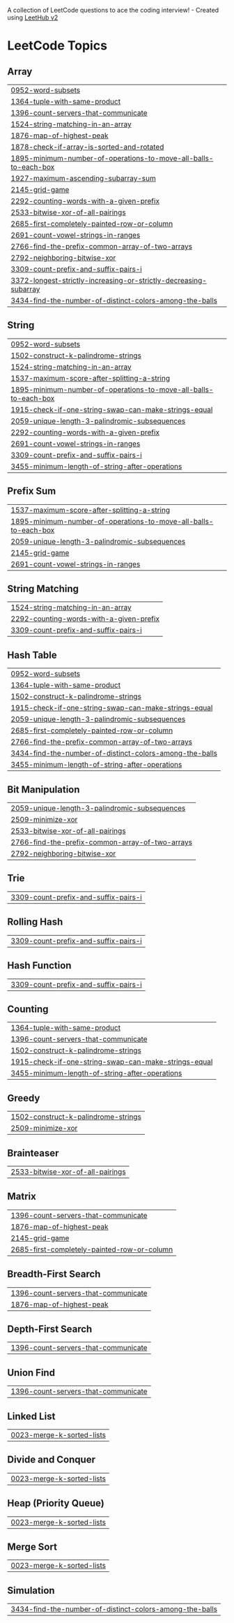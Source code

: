 A collection of LeetCode questions to ace the coding interview! - Created using [LeetHub v2](https://github.com/arunbhardwaj/LeetHub-2.0)
<!---LeetCode Topics Start-->
# LeetCode Topics
## Array
|  |
| ------- |
| [0952-word-subsets](https://github.com/chanwoothecali/algorithm/tree/master/0952-word-subsets) |
| [1364-tuple-with-same-product](https://github.com/chanwoothecali/algorithm/tree/master/1364-tuple-with-same-product) |
| [1396-count-servers-that-communicate](https://github.com/chanwoothecali/algorithm/tree/master/1396-count-servers-that-communicate) |
| [1524-string-matching-in-an-array](https://github.com/chanwoothecali/algorithm/tree/master/1524-string-matching-in-an-array) |
| [1876-map-of-highest-peak](https://github.com/chanwoothecali/algorithm/tree/master/1876-map-of-highest-peak) |
| [1878-check-if-array-is-sorted-and-rotated](https://github.com/chanwoothecali/algorithm/tree/master/1878-check-if-array-is-sorted-and-rotated) |
| [1895-minimum-number-of-operations-to-move-all-balls-to-each-box](https://github.com/chanwoothecali/algorithm/tree/master/1895-minimum-number-of-operations-to-move-all-balls-to-each-box) |
| [1927-maximum-ascending-subarray-sum](https://github.com/chanwoothecali/algorithm/tree/master/1927-maximum-ascending-subarray-sum) |
| [2145-grid-game](https://github.com/chanwoothecali/algorithm/tree/master/2145-grid-game) |
| [2292-counting-words-with-a-given-prefix](https://github.com/chanwoothecali/algorithm/tree/master/2292-counting-words-with-a-given-prefix) |
| [2533-bitwise-xor-of-all-pairings](https://github.com/chanwoothecali/algorithm/tree/master/2533-bitwise-xor-of-all-pairings) |
| [2685-first-completely-painted-row-or-column](https://github.com/chanwoothecali/algorithm/tree/master/2685-first-completely-painted-row-or-column) |
| [2691-count-vowel-strings-in-ranges](https://github.com/chanwoothecali/algorithm/tree/master/2691-count-vowel-strings-in-ranges) |
| [2766-find-the-prefix-common-array-of-two-arrays](https://github.com/chanwoothecali/algorithm/tree/master/2766-find-the-prefix-common-array-of-two-arrays) |
| [2792-neighboring-bitwise-xor](https://github.com/chanwoothecali/algorithm/tree/master/2792-neighboring-bitwise-xor) |
| [3309-count-prefix-and-suffix-pairs-i](https://github.com/chanwoothecali/algorithm/tree/master/3309-count-prefix-and-suffix-pairs-i) |
| [3372-longest-strictly-increasing-or-strictly-decreasing-subarray](https://github.com/chanwoothecali/algorithm/tree/master/3372-longest-strictly-increasing-or-strictly-decreasing-subarray) |
| [3434-find-the-number-of-distinct-colors-among-the-balls](https://github.com/chanwoothecali/algorithm/tree/master/3434-find-the-number-of-distinct-colors-among-the-balls) |
## String
|  |
| ------- |
| [0952-word-subsets](https://github.com/chanwoothecali/algorithm/tree/master/0952-word-subsets) |
| [1502-construct-k-palindrome-strings](https://github.com/chanwoothecali/algorithm/tree/master/1502-construct-k-palindrome-strings) |
| [1524-string-matching-in-an-array](https://github.com/chanwoothecali/algorithm/tree/master/1524-string-matching-in-an-array) |
| [1537-maximum-score-after-splitting-a-string](https://github.com/chanwoothecali/algorithm/tree/master/1537-maximum-score-after-splitting-a-string) |
| [1895-minimum-number-of-operations-to-move-all-balls-to-each-box](https://github.com/chanwoothecali/algorithm/tree/master/1895-minimum-number-of-operations-to-move-all-balls-to-each-box) |
| [1915-check-if-one-string-swap-can-make-strings-equal](https://github.com/chanwoothecali/algorithm/tree/master/1915-check-if-one-string-swap-can-make-strings-equal) |
| [2059-unique-length-3-palindromic-subsequences](https://github.com/chanwoothecali/algorithm/tree/master/2059-unique-length-3-palindromic-subsequences) |
| [2292-counting-words-with-a-given-prefix](https://github.com/chanwoothecali/algorithm/tree/master/2292-counting-words-with-a-given-prefix) |
| [2691-count-vowel-strings-in-ranges](https://github.com/chanwoothecali/algorithm/tree/master/2691-count-vowel-strings-in-ranges) |
| [3309-count-prefix-and-suffix-pairs-i](https://github.com/chanwoothecali/algorithm/tree/master/3309-count-prefix-and-suffix-pairs-i) |
| [3455-minimum-length-of-string-after-operations](https://github.com/chanwoothecali/algorithm/tree/master/3455-minimum-length-of-string-after-operations) |
## Prefix Sum
|  |
| ------- |
| [1537-maximum-score-after-splitting-a-string](https://github.com/chanwoothecali/algorithm/tree/master/1537-maximum-score-after-splitting-a-string) |
| [1895-minimum-number-of-operations-to-move-all-balls-to-each-box](https://github.com/chanwoothecali/algorithm/tree/master/1895-minimum-number-of-operations-to-move-all-balls-to-each-box) |
| [2059-unique-length-3-palindromic-subsequences](https://github.com/chanwoothecali/algorithm/tree/master/2059-unique-length-3-palindromic-subsequences) |
| [2145-grid-game](https://github.com/chanwoothecali/algorithm/tree/master/2145-grid-game) |
| [2691-count-vowel-strings-in-ranges](https://github.com/chanwoothecali/algorithm/tree/master/2691-count-vowel-strings-in-ranges) |
## String Matching
|  |
| ------- |
| [1524-string-matching-in-an-array](https://github.com/chanwoothecali/algorithm/tree/master/1524-string-matching-in-an-array) |
| [2292-counting-words-with-a-given-prefix](https://github.com/chanwoothecali/algorithm/tree/master/2292-counting-words-with-a-given-prefix) |
| [3309-count-prefix-and-suffix-pairs-i](https://github.com/chanwoothecali/algorithm/tree/master/3309-count-prefix-and-suffix-pairs-i) |
## Hash Table
|  |
| ------- |
| [0952-word-subsets](https://github.com/chanwoothecali/algorithm/tree/master/0952-word-subsets) |
| [1364-tuple-with-same-product](https://github.com/chanwoothecali/algorithm/tree/master/1364-tuple-with-same-product) |
| [1502-construct-k-palindrome-strings](https://github.com/chanwoothecali/algorithm/tree/master/1502-construct-k-palindrome-strings) |
| [1915-check-if-one-string-swap-can-make-strings-equal](https://github.com/chanwoothecali/algorithm/tree/master/1915-check-if-one-string-swap-can-make-strings-equal) |
| [2059-unique-length-3-palindromic-subsequences](https://github.com/chanwoothecali/algorithm/tree/master/2059-unique-length-3-palindromic-subsequences) |
| [2685-first-completely-painted-row-or-column](https://github.com/chanwoothecali/algorithm/tree/master/2685-first-completely-painted-row-or-column) |
| [2766-find-the-prefix-common-array-of-two-arrays](https://github.com/chanwoothecali/algorithm/tree/master/2766-find-the-prefix-common-array-of-two-arrays) |
| [3434-find-the-number-of-distinct-colors-among-the-balls](https://github.com/chanwoothecali/algorithm/tree/master/3434-find-the-number-of-distinct-colors-among-the-balls) |
| [3455-minimum-length-of-string-after-operations](https://github.com/chanwoothecali/algorithm/tree/master/3455-minimum-length-of-string-after-operations) |
## Bit Manipulation
|  |
| ------- |
| [2059-unique-length-3-palindromic-subsequences](https://github.com/chanwoothecali/algorithm/tree/master/2059-unique-length-3-palindromic-subsequences) |
| [2509-minimize-xor](https://github.com/chanwoothecali/algorithm/tree/master/2509-minimize-xor) |
| [2533-bitwise-xor-of-all-pairings](https://github.com/chanwoothecali/algorithm/tree/master/2533-bitwise-xor-of-all-pairings) |
| [2766-find-the-prefix-common-array-of-two-arrays](https://github.com/chanwoothecali/algorithm/tree/master/2766-find-the-prefix-common-array-of-two-arrays) |
| [2792-neighboring-bitwise-xor](https://github.com/chanwoothecali/algorithm/tree/master/2792-neighboring-bitwise-xor) |
## Trie
|  |
| ------- |
| [3309-count-prefix-and-suffix-pairs-i](https://github.com/chanwoothecali/algorithm/tree/master/3309-count-prefix-and-suffix-pairs-i) |
## Rolling Hash
|  |
| ------- |
| [3309-count-prefix-and-suffix-pairs-i](https://github.com/chanwoothecali/algorithm/tree/master/3309-count-prefix-and-suffix-pairs-i) |
## Hash Function
|  |
| ------- |
| [3309-count-prefix-and-suffix-pairs-i](https://github.com/chanwoothecali/algorithm/tree/master/3309-count-prefix-and-suffix-pairs-i) |
## Counting
|  |
| ------- |
| [1364-tuple-with-same-product](https://github.com/chanwoothecali/algorithm/tree/master/1364-tuple-with-same-product) |
| [1396-count-servers-that-communicate](https://github.com/chanwoothecali/algorithm/tree/master/1396-count-servers-that-communicate) |
| [1502-construct-k-palindrome-strings](https://github.com/chanwoothecali/algorithm/tree/master/1502-construct-k-palindrome-strings) |
| [1915-check-if-one-string-swap-can-make-strings-equal](https://github.com/chanwoothecali/algorithm/tree/master/1915-check-if-one-string-swap-can-make-strings-equal) |
| [3455-minimum-length-of-string-after-operations](https://github.com/chanwoothecali/algorithm/tree/master/3455-minimum-length-of-string-after-operations) |
## Greedy
|  |
| ------- |
| [1502-construct-k-palindrome-strings](https://github.com/chanwoothecali/algorithm/tree/master/1502-construct-k-palindrome-strings) |
| [2509-minimize-xor](https://github.com/chanwoothecali/algorithm/tree/master/2509-minimize-xor) |
## Brainteaser
|  |
| ------- |
| [2533-bitwise-xor-of-all-pairings](https://github.com/chanwoothecali/algorithm/tree/master/2533-bitwise-xor-of-all-pairings) |
## Matrix
|  |
| ------- |
| [1396-count-servers-that-communicate](https://github.com/chanwoothecali/algorithm/tree/master/1396-count-servers-that-communicate) |
| [1876-map-of-highest-peak](https://github.com/chanwoothecali/algorithm/tree/master/1876-map-of-highest-peak) |
| [2145-grid-game](https://github.com/chanwoothecali/algorithm/tree/master/2145-grid-game) |
| [2685-first-completely-painted-row-or-column](https://github.com/chanwoothecali/algorithm/tree/master/2685-first-completely-painted-row-or-column) |
## Breadth-First Search
|  |
| ------- |
| [1396-count-servers-that-communicate](https://github.com/chanwoothecali/algorithm/tree/master/1396-count-servers-that-communicate) |
| [1876-map-of-highest-peak](https://github.com/chanwoothecali/algorithm/tree/master/1876-map-of-highest-peak) |
## Depth-First Search
|  |
| ------- |
| [1396-count-servers-that-communicate](https://github.com/chanwoothecali/algorithm/tree/master/1396-count-servers-that-communicate) |
## Union Find
|  |
| ------- |
| [1396-count-servers-that-communicate](https://github.com/chanwoothecali/algorithm/tree/master/1396-count-servers-that-communicate) |
## Linked List
|  |
| ------- |
| [0023-merge-k-sorted-lists](https://github.com/chanwoothecali/algorithm/tree/master/0023-merge-k-sorted-lists) |
## Divide and Conquer
|  |
| ------- |
| [0023-merge-k-sorted-lists](https://github.com/chanwoothecali/algorithm/tree/master/0023-merge-k-sorted-lists) |
## Heap (Priority Queue)
|  |
| ------- |
| [0023-merge-k-sorted-lists](https://github.com/chanwoothecali/algorithm/tree/master/0023-merge-k-sorted-lists) |
## Merge Sort
|  |
| ------- |
| [0023-merge-k-sorted-lists](https://github.com/chanwoothecali/algorithm/tree/master/0023-merge-k-sorted-lists) |
## Simulation
|  |
| ------- |
| [3434-find-the-number-of-distinct-colors-among-the-balls](https://github.com/chanwoothecali/algorithm/tree/master/3434-find-the-number-of-distinct-colors-among-the-balls) |
<!---LeetCode Topics End-->